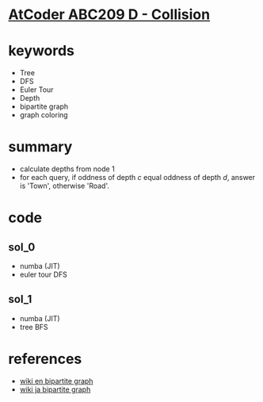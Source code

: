 # [AtCoder ABC209 D - Collision](https://atcoder.jp/contests/abc209/tasks/abc209_d)


# keywords 
- Tree
- DFS
- Euler Tour 
- Depth 
- bipartite graph 
- graph coloring 


# summary
- calculate depths from node $1$
- for each query, if oddness of depth $c$ equal oddness of depth $d$, answer is 'Town', otherwise 'Road'.



# code 
## sol_0
- numba (JIT)
- euler tour DFS


## sol_1
- numba (JIT)
- tree BFS



# references
- [wiki en bipartite graph](https://en.wikipedia.org/wiki/Bipartite_graph)
- [wiki ja bipartite graph](https://ja.wikipedia.org/wiki/2%E9%83%A8%E3%82%B0%E3%83%A9%E3%83%95)

